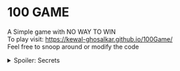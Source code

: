 # 100 GAME
A Simple game with NO WAY TO WIN
<br>
To play visit: https://kewal-ghosalkar.github.io/100Game/
<br>
Feel free to snoop around or modify the code

<details>
A Simple game with NO WAY TO WIN
    <summary>Spoiler: Secrets</summary>

    There are 4 endings to the game.
    1.  Add numbers past 100 to crash the computer
    2.  Type numbers out of the 1-10 range to break 
        the website
    3.  Enter nothing to reach the void
    4.  Enter non numerical characters for 100  
        times to win the game
    Have fun!

</details>
